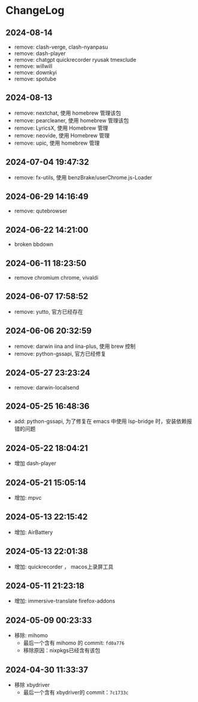 # ChangeLog

## 2024-08-14 

+ remove: clash-verge, clash-nyanpasu
+ remove: dash-player
+ remove: chatgpt quickrecorder ryusak tmexclude
+ remove: willwill
+ remove: downkyi
+ remove: spotube

## 2024-08-13 

+ remove: nextchat, 使用 homebrew 管理该包
+ remove: pearcleaner, 使用 homebrew 管理该包
+ remove: LyricsX, 使用 Homebrew 管理
+ remove: neovide, 使用 Homebrew 管理
+ remove: upic, 使用 homebrew 管理

## 2024-07-04 19:47:32

+ remove: fx-utils, 使用 benzBrake/userChrome.js-Loader

## 2024-06-29 14:16:49

+ remove: qutebrowser

## 2024-06-22 14:21:00

+ broken bbdown

## 2024-06-11 18:23:50
+ remove chromium chrome, vivaldi

## 2024-06-07 17:58:52

+ remove: yutto, 官方已经存在

## 2024-06-06 20:32:59

+ remove: darwin iina and iina-plus, 使用 brew 控制
+ remove: python-gssapi, 官方已经修复

## 2024-05-27 23:23:24

+ remove: darwin-localsend

## 2024-05-25 16:48:36

+ add: python-gssapi, 为了修复在 emacs 中使用 lsp-bridge 时，安装依赖报错的问题

## 2024-05-22 18:04:21

+ 增加 dash-player

## 2024-05-21 15:05:14

+ 增加: mpvc

## 2024-05-13 22:15:42

+ 增加: AirBattery

## 2024-05-13 22:01:38

+ 增加: quickrecorder ， macos上录屏工具

## 2024-05-11 21:23:18

+ 增加: immersive-translate firefox-addons

## 2024-05-09 00:23:33

- 移除: mihomo
  + 最后一个含有 mihomo 的 commit: `fd0a776`
  + 移除原因：nixpkgs已经含有该包

## 2024-04-30 11:33:37

- 移除 xbydriver 
  + 最后一个含有 xbydriver的 commit：`7c1733c`

